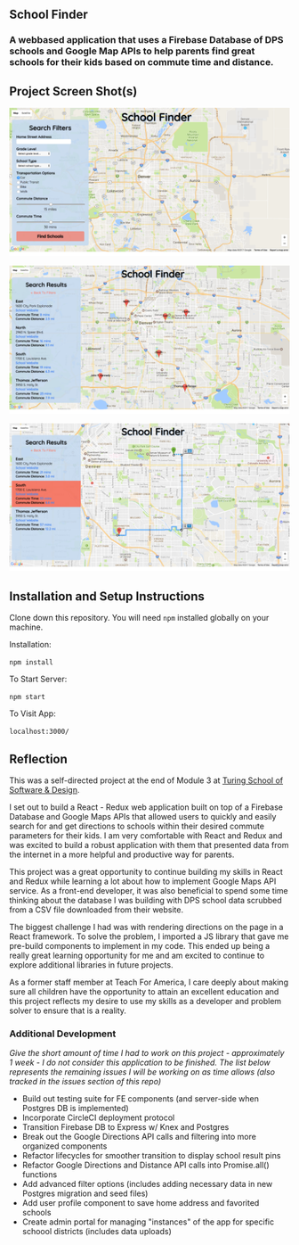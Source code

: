 ## School Finder
### A webbased application that uses a Firebase Database of DPS schools and Google Map APIs to help parents find great schools for their kids based on commute time and distance.

## Project Screen Shot(s)

![My image](./screenshots/school_finder_welcome.png)

![My image](./screenshots/school_results.png)

![My image](./screenshots/school_directions.png)

## Installation and Setup Instructions

Clone down this repository. You will need `npm` installed globally on your machine.  

Installation:

`npm install`  

<!-- To Run Test Suite: //tests will be pushed up shortly -->

<!-- `npm test`   -->

To Start Server:

`npm start`  

To Visit App:

`localhost:3000/`  

## Reflection

This was a self-directed project at the end of Module 3 at [Turing School of Software & Design](www.turing.io).  

I set out to build a React - Redux web application built on top of a Firebase Database and Google Maps APIs that allowed users to quickly and easily search for and get directions to schools within their desired commute parameters for their kids. I am very comfortable with React and Redux and was excited to build a robust application with them that presented data from the internet in a more helpful and productive way for parents.

This project was a great opportunity to continue building my skills in React and Redux while learning a lot about how to implement Google Maps API service.  As a front-end developer, it was also beneficial to spend some time thinking about the database I was building with DPS school data scrubbed from a CSV file downloaded from their website.

The biggest challenge I had was with rendering directions on the page in a React framework.  To solve the problem, I imported a JS library that gave me pre-build components to implement in my code. This ended up being a really great learning opportunity for me and  am excited to continue to explore additional libraries in future projects.

As a former staff member at Teach For America, I care deeply about making sure all children have the opportunity to attain an excellent education and this project reflects my desire to use my skills as a developer and problem solver to ensure that is a reality.

### Additional Development 
_Give the short amount of time I had to work on this project - approximately 1 week - I do not consider this application to be finished.  The list below represents the remaining issues I will be working on as time allows (also tracked in the issues section of this repo)_
- Build out testing suite for FE components (and server-side when Postgres DB is implemented)
- Incorporate CircleCI deployment protocol
- Transition Firebase DB to Express w/ Knex and Postgres
- Break out the Google Directions API calls and filtering into more organized components
- Refactor lifecycles for smoother transition to display school result pins
- Refactor Google Directions and Distance API calls into Promise.all() functions
- Add advanced filter options (includes adding necessary data in new Postgres migration and seed files)
- Add user profile component to save home address and favorited schools
- Create admin portal for managing "instances" of the app for specific schoool districts (includes data uploads)
